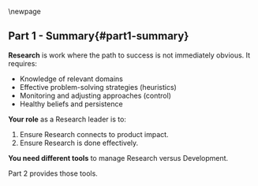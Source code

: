 \newpage

## Part 1 - Summary{#part1-summary}

**Research** is work where the path to success is not immediately obvious. It requires:
- Knowledge of relevant domains
- Effective problem-solving strategies (heuristics)  
- Monitoring and adjusting approaches (control)
- Healthy beliefs and persistence

**Your role** as a Research leader is to:
1. Ensure Research connects to product impact.
2. Ensure Research is done effectively.

**You need different tools** to manage Research versus Development.

Part 2 provides those tools.